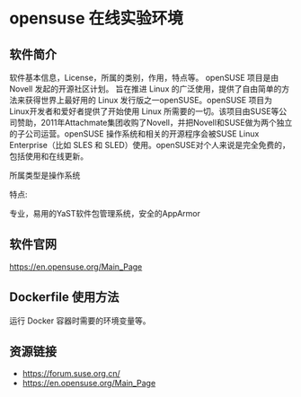 # opensuse 在线实验环境

## 软件简介

软件基本信息，License，所属的类别，作用，特点等。
openSUSE 项目是由 Novell 发起的开源社区计划。 旨在推进 Linux 的广泛使用，提供了自由简单的方法来获得世界上最好用的 Linux 发行版之一openSUSE。openSUSE 项目为 Linux开发者和爱好者提供了开始使用 Linux 所需要的一切。该项目由SUSE等公司赞助，2011年Attachmate集团收购了Novell，并把Novell和SUSE做为两个独立的子公司运营。openSUSE 操作系统和相关的开源程序会被SUSE Linux Enterprise（比如 SLES 和 SLED）使用。openSUSE对个人来说是完全免费的，包括使用和在线更新。

所属类型是操作系统

特点:

专业，易用的YaST软件包管理系统，安全的AppArmor

## 软件官网

https://en.opensuse.org/Main_Page

## Dockerfile 使用方法

运行 Docker 容器时需要的环境变量等。

## 资源链接

- https://forum.suse.org.cn/
- https://en.opensuse.org/Main_Page

